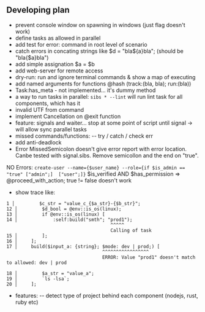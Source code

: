 ## Developing plan
- prevent console window on spawning in windows (just flag doesn't work)
- define tasks as allowed in parallel
- add test for error: command in root level of scenario
- catch errors in concating strings like $d = "bla${a}bla"; (should be "bla{$a}bla")
- add simple assignation $a = $b
- add web-server for remote access
- dry-run: run and ignore terminal commands & show a map of executing
- add named arguments for functions @hash (track:(bla, bla); run:(bla))
- Task:has_meta - not implemented... it's dummy method
- a way to run tasks in parallel: `sibs * --lint` will run lint task for all components, which has it
- invalid UTF from command
- implement Cancellation on @exit function
- feature: signals and waiter... stop at some point of script until signal -> will allow sync parallel tasks
- missed commands/functions:
-- try / catch / check err
- add anti-deadlock
- Error MissedSemicolon doesn't give error report with error location. Canbe tested with signal.sibs. Remove 
semicollon and the end on "true".

NO Errors:
`create-user --name={$user_name} --role={if $is_admin == "true" ["admin";]  ["user";]}`
$is_verified AND $has_permission => @proceed_with_action;
true != false doesn't work

- show trace like:
```
1 │         $c_str = "value_c_{$a_str}-{$b_str}";
12 │         $d_bool = @env::is_os(linux);
13 │         if @env::is_os(linux) [
14 │             :self:build("smth"; "prod1");
                                      ^^^^^
                                      Calling of task
15 │         ];
16 │     ];
17 │     build($input_a: {string}; $mode: dev | prod;) [
                                   ^^^^^^^^^^^^^^^^^
                                   ERROR: Value "prod1" doesn't match to allowed: dev | prod

18 │         $a_str = "value_a";
19 │         `ls -lsa`;
20 │     ];
```

- features:
-- detect type of project behind each component (nodejs, rust, ruby etc)